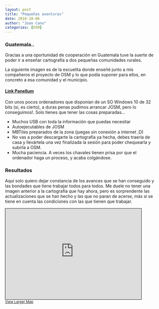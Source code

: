 ```yaml
---
layout: post
title: "Pequeñas aventuras"
date: 2016-10-06
author: "Joan Cano"
categories: [OSM]
---
```


### Guatemala..

Gracias a una oportunidad de cooperación en Guatemala tuve la suerte de poder ir a enseñar cartografía a dos pequeñas comunidades rurales.

La siguiente imagen es de la escuelita donde enseñé junto a mis compañeros el proyecto de OSM y lo que podía suponer para ellos, en concreto a esa comunidad y el municipio.

#### [Link Panellum](https://joancano.github.io/static/projects/web/panos/panellum.html)


Con unos pocos ordenadores que disponían de un SO Windows 10 de 32 bits (si, es cierto), a duras penas pudimos
arrancar JOSM, pero lo conseguimos!. Solo tienes que tener las cosas preparadas...


- Muchos USB con toda la información que puedas necesitar
- Autoejecutables de JOSM
- MBTiles preparados de la zona (juegas sin conexión a internet ;D)
- No vas a poder descargarte la cartografía ya hecha, debes traerla de casa y llevártela una vez finalizada la sesión para poder chequearla y subirla a OSM.
- Mucha paciencia. A veces los chavales tienen prisa por que el ordenador haga un proceso, y acaba colgándose.


### Resultados

Aquí solo quiero dejar constancia de los avances que se han conseguido y las bondades que tiene trabajar todos para todos. Me duele no tener una imagen anterior a la cartografía que hay ahora, pero es sorprendente las actualizaciones que se han hecho y las que no paran de acerse, más si se tiene en cuenta las condiciones con las que tienen que trabajar.
<br>

<iframe width="450" height="300" frameborder="0" scrolling="no" marginheight="0" marginwidth="0" 		src="https://www.openstreetmap.org/export/embed.html?bbox=-90.31596422195436%2C15.457568384197668%2C-90.29341220855714%2C15.470349161406482&amp;layer=mapnik&amp;marker=15.463958871391037%2C-90.30468821525574" style="border: 1px solid black"></iframe><br/><small><a href="https://www.openstreetmap.org/?mlat=15.4640&amp;mlon=-90.3047#map=16/15.4640/-90.3047">View Larger Map</a></small>
